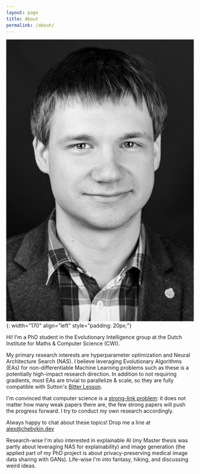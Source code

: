 ```yaml
---
layout: page
title: About
permalink: /about/
---
```


<!-- {: .center} -->
![me](me.jpg){: width="170" align="left" style="padding: 20px;"}

Hi! I'm a PhD student in the Evolutionary Intelligence group at the Dutch Institute for Maths & Computer Science (CWI). 

My primary research interests are hyperparameter optimization and Neural Architecture Search (NAS). I believe leveraging Evolutionary Algorithms (EAs) for non-differentiable Machine Learning problems such as these is a potentially high-impact research direction. In addition to not requiring gradients, most EAs are trivial to parallelize & scale, so they are fully compatible with Sutton's [Bitter Lesson](http://www.incompleteideas.net/IncIdeas/BitterLesson.html).

I'm convinced that computer science is a [strong-link problem](https://www.experimental-history.com/p/science-is-a-strong-link-problem): it does not matter how many weak papers there are, the few strong papers will push the progress forward. I try to conduct my own research accordingly.

Always happy to chat about these topics! Drop me a line at [alex@chebykin.dev](mailto:alex@chebykin.dev)

Research-wise I'm also interested in explainable AI (my Master thesis was partly about leveraging NAS for explainability) and image generation (the applied part of my PhD project is about privacy-preserving medical image data sharing with GANs). Life-wise I'm into fantasy, hiking, and discussing weird ideas. 

